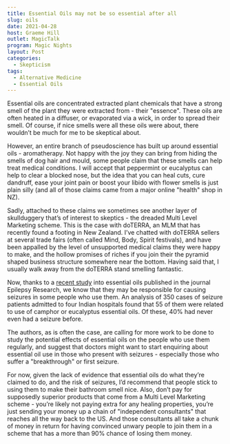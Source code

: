 ```yaml
---
title: Essential Oils may not be so essential after all
slug: oils
date: 2021-04-28
host: Graeme Hill
outlet: MagicTalk
program: Magic Nights
layout: Post
categories:
  - Skepticism
tags:
  - Alternative Medicine
  - Essential Oils
---
```


Essential oils are concentrated extracted plant chemicals that have a strong smell of the plant they were extracted from - their "essence". These oils are often heated in a diffuser, or evaporated via a wick, in order to spread their smell. Of course, if nice smells were all these oils were about, there wouldn’t be much for me to be skeptical about.

However, an entire branch of pseudoscience has built up around essential oils - aromatherapy. Not happy with the joy they can bring from hiding the smells of dog hair and mould, some people claim that these smells can help treat medical conditions. I will accept that peppermint or eucalyptus can help to clear a blocked nose, but the idea that you can heal cuts, cure dandruff, ease your joint pain or boost your libido with flower smells is just plain silly (and all of those claims came from a major online "health" shop in NZ).

Sadly, attached to these claims we sometimes see another layer of skullduggery that’s of interest to skeptics - the dreaded Multi Level Marketing scheme. This is the case with doTERRA, an MLM that has recently found a footing in New Zealand. I’ve chatted with doTERRA sellers at several trade fairs (often called Mind, Body, Spirit festivals), and have been appalled by the level of unsupported medical claims they were happy to make, and the hollow promises of riches if you join their the pyramid shaped business structure somewhere near the bottom. Having said that, I usually walk away from the doTERRA stand smelling fantastic.

Now, thanks to a [recent study](https://academictimes.com/scientists-find-new-evidence-linking-essential-oils-to-seizures/) into essential oils published in the journal Epilepsy Research, we know that they may be responsible for causing seizures in some people who use them. An analysis of 350 cases of seizure patients admitted to four Indian hospitals found that 55 of them were related to use of camphor or eucalyptus essential oils. Of these, 40% had never even had a seizure before.

The authors, as is often the case, are calling for more work to be done to study the potential effects of essential oils on the people who use them regularly, and suggest that doctors might want to start enquiring about essential oil use in those who present with seizures - especially those who suffer a "breakthrough" or first seizure.

For now, given the lack of evidence that essential oils do what they’re claimed to do, and the risk of seizures, I’d recommend that people stick to using them to make their bathroom smell nice. Also, don’t pay for supposedly superior products that come from a Multi Level Marketing scheme - you’re likely not paying extra for any healing properties, you’re just sending your money up a chain of "independent consultants" that reaches all the way back to the US. And those consultants all take a chunk of money in return for having convinced unwary people to join them in a scheme that has a more than 90% chance of losing them money.
